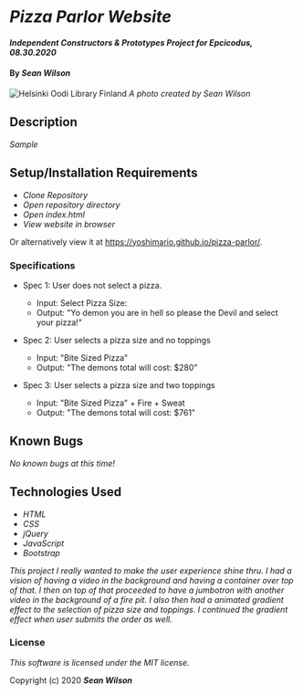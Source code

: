 # _Pizza Parlor Website_

#### _Independent Constructors & Prototypes Project for Epcicodus, 08.30.2020_

#### By _**Sean Wilson**_

![Helsinki Oodi Library Finland](https://seanpwilson.com/wp-content/uploads/sites/1/nggallery/finland-2019/IMG_2409.jpg)
_A photo created by Sean Wilson_

## Description

_Sample_

## Setup/Installation Requirements

* _Clone Repository_
* _Open repository directory_
* _Open index.html_
* _View website in browser_

Or alternatively view it at https://yoshimario.github.io/pizza-parlor/.

### Specifications

* Spec 1: User does not select a pizza.
  * Input: Select Pizza Size:
  * Output: "Yo demon you are in hell so please the Devil and select your pizza!"

* Spec 2: User selects a pizza size and no toppings
  * Input: "Bite Sized Pizza"
  * Output: "The demons total will cost: $280"

* Spec 3: User selects a pizza size and two toppings
  * Input: "Bite Sized Pizza" + Fire + Sweat
  * Output: "The demons total will cost: $761"
## Known Bugs

_No known bugs at this time!_

## Technologies Used

* _HTML_
* _CSS_ 
* _jQuery_
* _JavaScript_
* _Bootstrap_

_This project I really wanted to make the user experience shine thru. I had a vision of having a video in the background and having a container over top of that. I then on top of that proceeded to have a jumbotron with another video in the background of a fire pit. I also then had a animated gradient effect to the selection of pizza size and toppings. I continued the gradient effect when user submits the order as well._

### License

*This software is licensed under the MIT license.*

Copyright (c) 2020 **_Sean Wilson_**